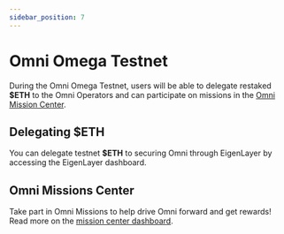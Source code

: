 ```yaml
---
sidebar_position: 7
---
```


# Omni Omega Testnet

During the Omni Omega Testnet, users will be able to delegate restaked **\$ETH** to the Omni Operators and can participate on missions in the [Omni Mission Center](https://missions.omni.network/).

## Delegating \$ETH

You can delegate testnet **\$ETH** to securing Omni through EigenLayer by accessing the EigenLayer dashboard.

## Omni Missions Center

Take part in Omni Missions to help drive Omni forward and get rewards! Read more on the [mission center dashboard](https://missions.omni.network/).
